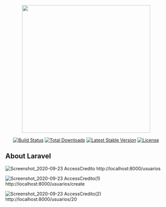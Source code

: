 <p align="center"><a href="https://laravel.com" target="_blank"><img src="https://raw.githubusercontent.com/laravel/art/master/logo-lockup/5%20SVG/2%20CMYK/1%20Full%20Color/laravel-logolockup-cmyk-red.svg" width="400"></a></p>

<p align="center">
<a href="https://travis-ci.org/laravel/framework"><img src="https://travis-ci.org/laravel/framework.svg" alt="Build Status"></a>
<a href="https://packagist.org/packages/laravel/framework"><img src="https://poser.pugx.org/laravel/framework/d/total.svg" alt="Total Downloads"></a>
<a href="https://packagist.org/packages/laravel/framework"><img src="https://poser.pugx.org/laravel/framework/v/stable.svg" alt="Latest Stable Version"></a>
<a href="https://packagist.org/packages/laravel/framework"><img src="https://poser.pugx.org/laravel/framework/license.svg" alt="License"></a>
</p>

## About Laravel

![Screenshot_2020-09-23 AccessCredito](https://user-images.githubusercontent.com/33138839/94049493-114d5a00-fda3-11ea-96d6-2dbd3c5cc435.png)
http://localhost:8000/usuarios


![Screenshot_2020-09-23 AccessCredito(1)](https://user-images.githubusercontent.com/33138839/94049954-9c2e5480-fda3-11ea-9961-94b0e6cabd4d.png)
http://localhost:8000/usuarios/create

![Screenshot_2020-09-23 AccessCredito(2)](https://user-images.githubusercontent.com/33138839/94050375-2aa2d600-fda4-11ea-9336-067d1d12cd15.png)
http://localhost:8000/usuarios/20

